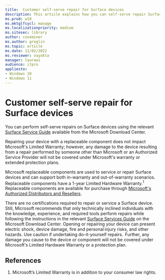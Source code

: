 ```yaml
---
title:  Customer self-serve repair for Surface devices
description: This article explains how you can self-serve repair Surface devices.
ms.prod: w10
ms.mktglfcycl: manage
ms.localizationpriority: medium
ms.sitesec: library
author: coveminer
ms.author: greglin
ms.topic: article
ms.date: 11/02/2022
ms.reviewer: oayakta
manager: laurawi
audience: itpro
appliesto:
- Windows 10
- Windows 11
---
```


# Customer self-serve repair for Surface devices

You can perform self-serve repairs on Surface devices using the relevant [Surface Service Guide](https://www.microsoft.com/download/100440) available from the Microsoft Download Center. 

Repairing your device with a replaceable component does not impact Microsoft's Limited Warranty; however, any damage to the device resulting from a repair performed by someone other than Microsoft or an Authorized Service Provider will not be covered under Microsoft's warranty or extended protection plans.

 Microsoft replaceable components are used to service or repair Surface devices and can support both in-warranty and out-of-warranty scenarios. Replaceable components have a 1-year Limited Hardware Warranty.<sup>1</sup> Replaceable components are available for purchase through [Microsoft's Authorized Distributors and Resellers](https://www.microsoft.com/surface/business/where-to-buy-microsoft-surface#DEVICESRESELLERS).

There are no certifications required to repair or service a Surface device. Still, Microsoft recommends that only technically inclined individuals with the knowledge, experience, and required tools perform repairs while following the instructions in the relevant [Surface Services Guide](https://www.microsoft.com/download/100440) on the Microsoft Download Center. Opening or repairing your device can present electric shock, device damage, fire and personal injury risks, and other hazards. Use caution if undertaking do-it-yourself repairs.  Further, any damage you cause to the device or component will not be covered under Microsoft's Limited Hardware Warranty or a protection plan. 

## References

1. Microsoft’s Limited Warranty is in addition to your consumer law rights.
